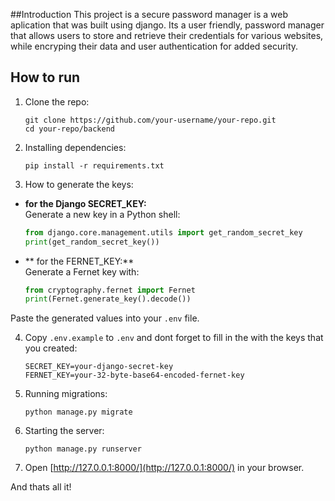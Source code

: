 ##Introduction 
This project is a secure password manager is a web aplication that was built using django. Its a user friendly, password manager that allows users to store and retrieve their credentials for various websites, while encryping their data and user authentication for added security. 

## How to run 

1. Clone the repo:
   ```
   git clone https://github.com/your-username/your-repo.git
   cd your-repo/backend
   ```

2. Installing dependencies:
   ```
   pip install -r requirements.txt
   ```

3. How to generate the keys:

- **for the Django SECRET_KEY:**  
  Generate a new key in a Python shell:
  ```python
  from django.core.management.utils import get_random_secret_key
  print(get_random_secret_key())
  ```

- ** for the FERNET_KEY:**  
  Generate a Fernet key with:
  ```python
  from cryptography.fernet import Fernet
  print(Fernet.generate_key().decode())
  ```
Paste the generated values into your `.env` file.

4. Copy `.env.example` to `.env` and dont forget to fill in the with the keys that you created:
   ```
   SECRET_KEY=your-django-secret-key
   FERNET_KEY=your-32-byte-base64-encoded-fernet-key
   ```

5. Running migrations:
   ```
   python manage.py migrate
   ```

5. Starting the server:
   ```
   python manage.py runserver
   ```

6. Open [http://127.0.0.1:8000/](http://127.0.0.1:8000/) in your browser.
   
And thats all it!

